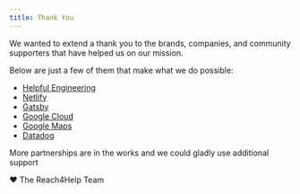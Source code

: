 ```yaml
---
title: Thank You
---
```


We wanted to extend a thank you to the brands, companies, and community supporters that have helped us on our mission.

Below are just a few of them that make what we do possible:

- [Helpful Engineering](https://www.helpfulengineering.org/)
- [Netlify](https://www.netlify.com/)
- [Gatsby](https://www.gatsbyjs.com/cloud/)
- [Google Cloud](https://cloud.google.com/)
- [Google Maps](https://cloud.google.com/maps-platform/)
- [Datadog](https://www.datadoghq.com)

More partnerships are in the works and we could gladly use additional support

❤ The Reach4Help Team️
